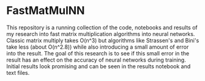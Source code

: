 # FastMatMulNN

This repository is a running collection of the code, notebooks and results of my research into fast matrix multiplication algorithms into neural networks. Classic matrix multiply takes O(n^3) but algorithms like Strassen's and Bini's take less (about O(n^2.8)) while also introducing a small amount of error into the result. The goal of this research is to see if this small error in the result has an effect on the accuracy of neural networks during training. Initial results look promising and can be seen in the results notebook and text files. 

